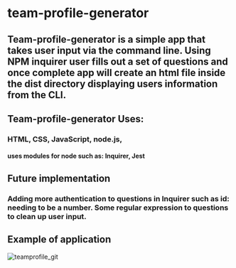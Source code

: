 # team-profile-generator

## Team-profile-generator is a simple app that takes user input via the command line. Using NPM inquirer user fills out a set of questions and once complete app will create an html file inside the dist directory displaying users information from the CLI. 

## Team-profile-generator Uses:
### HTML, CSS, JavaScript, node.js, 
#### uses modules for node such as: Inquirer, Jest

## Future implementation
### Adding more authentication to questions in Inquirer such as id: needing to be a number. Some regular expression to questions to clean up user input. 

## Example of application
![teamprofile_git](https://user-images.githubusercontent.com/97642221/162868087-10603815-8716-462c-83cf-553b19c2a576.JPG)
